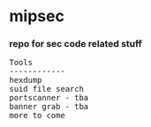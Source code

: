 # mipsec
<h3>repo for sec code related stuff</h3>
<pre>Tools
------------
hexdump
suid file search
portscanner - tba
banner grab - tba
more to come</pre>
